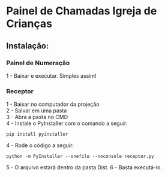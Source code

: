# Painel de Chamadas Igreja de Crianças

## Instalação:

### Painel de Numeração  
1 - Baixar e executar. Simples assim!

### Receptor

1 - Baixar no computador da projeção  
2 - Salvar em uma pasta  
3 - Abra a pasta no CMD  
4 - Instale o PyInstaller com o comando a seguir:  

`pip install pyinstaller`  

4 - Rode o código a seguir:  

`python -m PyInstaller --onefile --noconsole receptor.py`

5 - O arquivo estará dentro da pasta Dist.
6 - Basta executá-lo.
